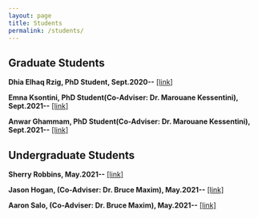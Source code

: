 ```yaml
---
layout: page
title: Students
permalink: /students/
---
```


Graduate Students
--
**Dhia Elhaq Rzig, PhD Student, Sept.2020--**
<a href="https://www.linkedin.com/in/dhia-elhaq-rzig/" target="_blank">[link]</a>
<br/>

**Emna Ksontini, PhD Student(Co-Adviser: Dr. Marouane Kessentini), Sept.2021--**
<a href="" target="_blank">[link]</a>
<br/>

**Anwar Ghammam, PhD Student(Co-Adviser: Dr. Marouane Kessentini), Sept.2021--**
<a href="" target="_blank">[link]</a>
<br/>


Undergraduate Students
--
**Sherry Robbins, May.2021--**
<a href="https://www.linkedin.com/in/sherry-robbins-502894211/" target="_blank">[link]</a>
<br/>

**Jason Hogan, (Co-Adviser: Dr. Bruce Maxim), May.2021--**
<a href="https://www.linkedin.com/in/jason-hogan-843780142/" target="_blank">[link]</a>
<br/>

**Aaron Salo, (Co-Adviser: Dr. Bruce Maxim), May.2021--**
<a href="https://www.linkedin.com/in/aaron-salo-4360a2212/" target="_blank">[link]</a>
<br/>